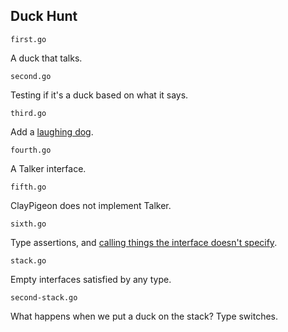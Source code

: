 ## Duck Hunt

`first.go` 

A duck that talks.

`second.go`

Testing if it's a duck based on what it says.

`third.go`

Add a [laughing dog](http://www.youtube.com/watch?v=g1QCbXCezNc).

`fourth.go`

A Talker interface.

`fifth.go`

ClayPigeon does not implement Talker.

`sixth.go`

Type assertions, and [calling things the interface doesn't specify](http://how-bazaar.blogspot.co.nz/2013/07/stunned-by-go.html).

`stack.go`

Empty interfaces satisfied by any type.

`second-stack.go`

What happens when we put a duck on the stack? Type switches.



